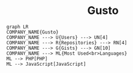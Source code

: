<h1 align="center">Gusto</h1>

```mermaid
graph LR
COMPANY_NAME{Gusto}
COMPANY_NAME ---> U{Users} ---> UN[4]
COMPANY_NAME ---> R{Repositories} ---> RN[4]
COMPANY_NAME ---> G{Gists} ---> GN[10]
COMPANY_NAME ---> ML{Most Used<br>Languages}
ML --> PHP[PHP]
ML --> JavaScript[JavaScript]
```

